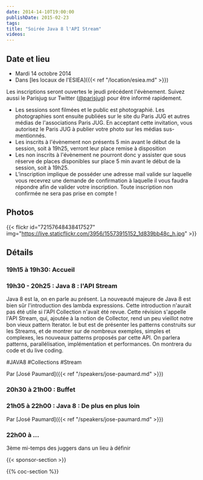```yaml
---
date: 2014-14-10T19:00:00
publishDate: 2015-02-23
tags:
title: "Soirée Java 8 l'API Stream"
videos:
---
```


## Date et lieu

- Mardi 14 octobre 2014
- Dans [les locaux de l'ESIEA]({{< ref "/location/esiea.md" >}})

Les inscriptions seront ouvertes le jeudi précédent l'évènement. Suivez aussi le Parisjug sur Twitter ([@parisjug](https://twitter.com/parisjug)) pour être informé rapidement.
- Les sessions sont filmées et le public est photographié. Les photographies sont ensuite publiées sur le site du Paris JUG et autres médias de l'associations Paris JUG. En acceptant cette invitation, vous autorisez le Paris JUG à publier votre photo sur les médias sus-mentionnés.
- Les inscrits à l'évènement non présents 5 min avant le début de la session, soit à 19h25, verront leur place remise à disposition
- Les non inscrits à l'évènement ne pourront donc y assister que sous réserve de places disponibles sur place 5 min avant le début de la session, soit à 19h25.
- L’inscription implique de posséder une adresse mail valide sur laquelle vous recevrez une demande de confirmation à laquelle il vous faudra répondre afin de valider votre inscription. Toute inscription non confirmée ne sera pas prise en compte !


## Photos

{{< flickr id="72157648438417527" img="https://live.staticflickr.com/3956/15573915152_1d839bb48c_h.jpg" >}}


## Détails

### 19h15 à 19h30: Accueil

### 19h30 - 20h25 : Java 8 : l'API Stream

Java 8 est la, on en parle au présent. La nouveauté majeure de Java 8 est bien sûr l'introduction des lambda expressions. Cette introduction n'aurait pas été utile si l'API Collection n'avait été revue. Cette révision s'appelle l'API Stream, qui, ajoutée à la notion de Collector, rend un peu vieillot notre bon vieux pattern Iterator. le but est de présenter les patterns construits sur les Streams, et de montrer sur de nombreux exemples, simples et complexes, les nouveaux patterns proposés par cette API. On parlera patterns, parallélisation, implémentation et performances. On montrera du code et du live coding.

#JAVA8 #Collections #Stream

Par [José Paumard]({{< ref "/speakers/jose-paumard.md" >}})


### 20h30 à 21h00 : Buffet


### 21h05 à 22h00 : Java 8 : De plus en plus loin


Par [José Paumard]({{< ref "/speakers/jose-paumard.md" >}})

### 22h00 à ...

3ème mi-temps des juggers dans un lieu à définir

{{< sponsor-section >}}

{{% coc-section %}}
